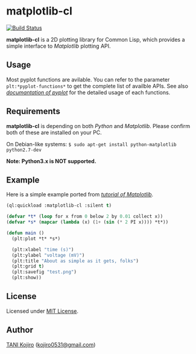 # matplotlib-cl

[![Build Status](https://travis-ci.org/koji-kojiro/matplotlib-cl.svg?branch=master)](https://travis-ci.org/koji-kojiro/matplotlib-cl)

**matplotlib-cl** is a 2D plotting library for Common Lisp, which provides a simple interface to _Matplotlib_ plotting API.

## Usage

Most pyplot functions are avilable. You can refer to the parameter `plt:*pyplot-functions*` to get the complete list of availble APIs. See also [_documantation of pyplot_](http://matplotlib.org/api/pyplot_summary.html) for the detailed usage of each functions.

## Requirements

**matplotlib-cl** is depending on both _Python_ and _Matplotlib_. Please confirm both of these are installed on your PC.

On Debian-like systems: `$ sudo apt-get install python-matplotlib python2.7-dev`

**Note: Python3.x is NOT supported.**

## Example

Here is a simple example ported from [_tutorial of Matplotlib_](https://matplotlib.org/examples/pylab_examples/simple_plot.html).

```lisp
(ql:quickload :matplotlib-cl :silent t)

(defvar *t* (loop for x from 0 below 2 by 0.01 collect x))
(defvar *s* (mapcar (lambda (x) (1+ (sin (* 2 PI x)))) *t*))

(defun main ()
  (plt:plot *t* *s*)

  (plt:xlabel "time (s)")
  (plt:ylabel "voltage (mV)")
  (plt:title "About as simple as it gets, folks")
  (plt:grid t)
  (plt:savefig "test.png")
  (plt:show))
```

## License

Licensed under [MIT License](LICENSE).

## Author

[TANI Kojiro](https://github.com/koji-kojiro) (kojiro0531@gmail.com)
